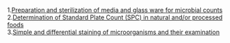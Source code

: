1.<a href="#">Preparation and sterilization of media and glass ware for microbial counts</a><br>
2.<a href="#">Determination of Standard Plate Count (SPC) in natural and/or processed foods</a><br>
3.<a href="#">Simple and differential staining of microorganisms and their examination</a>